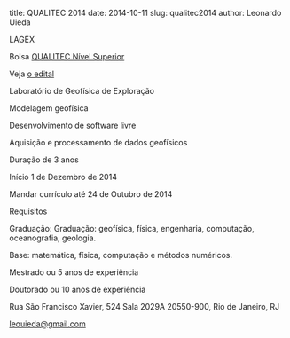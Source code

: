 title: QUALITEC 2014
date: 2014-10-11
slug: qualitec2014
author: Leonardo Uieda

LAGEX

Bolsa [QUALITEC Nível Superior](http://www.sr2.uerj.br/inovuerj/qualitec.php)

Veja [o edital](http://www.sr2.uerj.br/inovuerj/Noticias/edital_qualitec_2014.pdf)

Laboratório de Geofísica de Exploração

Modelagem geofísica

Desenvolvimento de software livre

Aquisição e processamento de dados geofísicos

Duração de 3 anos

Início 1 de Dezembro de 2014

Mandar currículo até 24 de Outubro de 2014

Requisitos

Graduação: Graduação: geofísica, física, engenharia, computação, oceanografia,
geologia.

Base: matemática, física, computação e métodos numéricos.

Mestrado ou 5 anos de experiência

Doutorado ou 10 anos de experiência

Rua São Francisco Xavier, 524 Sala 2029A
20550-900, Rio de Janeiro, RJ


leouieda@gmail.com
